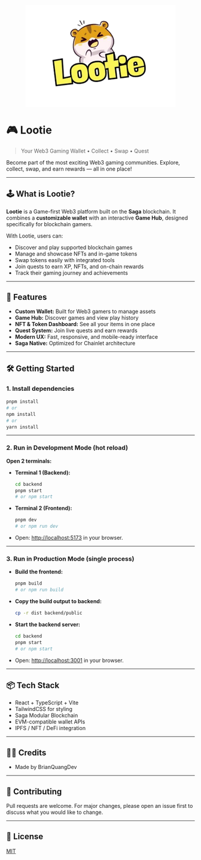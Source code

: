<p align="center">
  <img src="src/assets/Lootie-logo.png" alt="Lootie Logo" width="400"/>
</p>

# 🎮 Lootie

> Your Web3 Gaming Wallet • Collect • Swap • Quest

Become part of the most exciting Web3 gaming communities. Explore, collect, swap, and earn rewards — all in one place!

---

## 🕹️ What is Lootie?

**Lootie** is a Game-first Web3 platform built on the **Saga** blockchain. It combines a **customizable wallet** with an interactive **Game Hub**, designed specifically for blockchain gamers.

With Lootie, users can:

- Discover and play supported blockchain games
- Manage and showcase NFTs and in-game tokens
- Swap tokens easily with integrated tools
- Join quests to earn XP, NFTs, and on-chain rewards
- Track their gaming journey and achievements

---

## 🚀 Features

- **Custom Wallet:** Built for Web3 gamers to manage assets
- **Game Hub:** Discover games and view play history
- **NFT & Token Dashboard:** See all your items in one place
- **Quest System:** Join live quests and earn rewards
- **Modern UX:** Fast, responsive, and mobile-ready interface
- **Saga Native:** Optimized for Chainlet architecture

---

## 🛠️ Getting Started

### 1. **Install dependencies**

```bash
pnpm install
# or
npm install
# or
yarn install
```

---

### 2. **Run in Development Mode (hot reload)**

**Open 2 terminals:**

- **Terminal 1 (Backend):**
  ```bash
  cd backend
  pnpm start
  # or npm start
  ```
- **Terminal 2 (Frontend):**
  ```bash
  pnpm dev
  # or npm run dev
  ```
- Open: [http://localhost:5173](http://localhost:5173) in your browser.

---

### 3. **Run in Production Mode (single process)**

- **Build the frontend:**
  ```bash
  pnpm build
  # or npm run build
  ```
- **Copy the build output to backend:**
  ```bash
  cp -r dist backend/public
  ```
- **Start the backend server:**
  ```bash
  cd backend
  pnpm start
  # or npm start
  ```
- Open: [http://localhost:3001](http://localhost:3001) in your browser.

---

## 📦 Tech Stack

- React + TypeScript + Vite
- TailwindCSS for styling
- Saga Modular Blockchain
- EVM-compatible wallet APIs
- IPFS / NFT / DeFi integration

---

## 👨‍💻 Credits

- Made by BrianQuangDev

---

## 🤝 Contributing

Pull requests are welcome. For major changes, please open an issue first
to discuss what you would like to change.

---

## 📄 License

[MIT](https://choosealicense.com/licenses/mit/)
